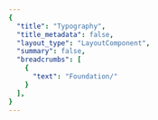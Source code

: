 ```yaml
---
{
  "title": "Typography",
  "title_metadata": false,
  "layout_type": "LayoutComponent",
  "summary": false,
  "breadcrumbs": [
    {
      "text": "Foundation/"
    }
  ],
}
---
```

<cdr-doc-tabs :labels="['Overview', 'Guidelines', 'Brand Typography']">
<template slot="Overview">
<cdr-doc-table-of-contents-shell>
  
Typography design tokens represent the fundamental decisions of Cedar’s visual language: 
- Stores font specifications using variable names, not hard-coded values such as font family name or pixel values for font size
- Specifies a hierarchical and semantically defined system

<br/>
<hr>


## Web 

### Default 

<div style="overflow: hidden; white-space: nowrap; margin: 8px 0 8px 0;  padding: 16px 0 16px 8px; background-color: #FFFFFF ;"><typography-example name="cdr-text-default-compact" /> </div>

**cdr-text-default-compact**  (_Mixin_)  <br>
Suggested usage: Use only for compact spacing with informational and supplemental body content

<table>
  <tbody>
    <tr>
      <td>cdr-text-default-compact-family </td>
      <td>Roboto, "Helvetica Neue", Helvetica,<br> Arial, sans-serif </td>
    </tr>
    <tr>
      <td>cdr-text-default-compact-style </td>
      <td>Normal </td>
    </tr>
    <tr>
      <td>cdr-text-default-compact-weight </td>
      <td>400 </td>
    </tr>
    <tr>
      <td>cdr-text-default-compact-spacing </td>
      <td>Normal </td>
    </tr>
    <tr>
      <td>cdr-text-default-compact-size </td>
      <td>14px </td>
    </tr>   
    <tr>
      <td>cdr-text-default-compact-height </td>
      <td>24px </td>
    </tr>   
  </tbody>
</table>

<br/>


<div style="overflow: hidden; white-space: nowrap; margin: 8px 0 8px 0;  padding: 16px 0 16px 8px; background-color: #FFFFFF ;"><typography-example name="cdr-text-default" /> </div>

**cdr-text-default**  (_Mixin_)  <br>
Suggested usage: Default for body content. Uses a more open line height to font size ratio

<table>
  <tbody>
    <tr>
      <td>cdr-text-default-family </td>
      <td>Roboto, "Helvetica Neue", Helvetica,<br> Arial, sans-serif </td>
    </tr>
    <tr>
      <td>cdr-text-default-style </td>
      <td>Normal </td>
    </tr>
    <tr>
      <td>cdr-text-default-weight </td>
      <td>400 </td>
    </tr>
    <tr>
      <td>cdr-text-default-spacing </td>
      <td>Normal </td>
    </tr>
    <tr>
      <td>cdr-text-default-size </td>
      <td>16px </td>
    </tr>   
    <tr>
      <td>cdr-text-default-height  </td>
      <td>26px </td>
    </tr>   
  </tbody>
</table>

<br>

### Editorial 

<div style="overflow: hidden; white-space: nowrap; margin: 0 0 8px 0; padding: 16px 0 16px 8px; background-color: #FFFFFF ;"> <typography-example name="cdr-text-editorial-compact" /> </div>

**cdr-text-editorial-compact**  (_Mixin_)  <br>
Suggested Usage: Use only for compact spacing with editorial body content

<table>
  <tbody>
    <tr>
      <td>cdr-text-editorial-compact-family </td>
      <td>Sentinel, Roboto, "Helvetica Neue", Helvetica, Arial, sans-serif </td>
    </tr>
    <tr>
      <td>cdr-text-editorial-compact-style</td>
      <td>Normal </td>
    </tr>
    <tr>
      <td>cdr-text-editorial-compact-weight</td>
      <td>400 </td>
    </tr>
    <tr>
      <td>cdr-text-editorial-compact-spacing</td>
      <td>Normal </td>
    </tr>
    <tr>
      <td>cdr-text-editorial-compact-size</td>
      <td>18px </td>
    </tr>
    <tr>
      <td>cdr-text-editorial-compact-height</td>
      <td>28px </td>
    </tr>
  </tbody>
</table>

<br>

<div style="overflow: hidden; white-space: nowrap; margin: 0 0 8px 0; padding: 16px 0 16px 8px; background-color: #FFFFFF ;"> <typography-example name="cdr-text-editorial" /> </div>

**cdr-text-editorial**  (_Mixin_)  <br>
Suggested Usage: Default for editorial long-form content. Uses a more open line height to font size ratio

<table>
  <tbody>
    <tr>
      <td>cdr-text-editorial-family </td>
      <td>Sentinel, Roboto, "Helvetica Neue", Helvetica, Arial, sans-serif </td>
    </tr>
    <tr>
      <td>cdr-text-editorial-style</td>
      <td>Normal </td>
    </tr>
    <tr>
      <td>cdr-text-editorial-weight</td>
      <td>400 </td>
    </tr>
    <tr>
      <td>cdr-text-editorial-spacing</td>
      <td>Normal </td>
    </tr>
    <tr>
      <td>cdr-text-editorial-size</td>
      <td>20px </td>
    </tr>
    <tr>
      <td>cdr-text-editorial-height</td>
      <td>32px </td>
    </tr>
  </tbody>
</table>


### Headings 

<div style="overflow: hidden; white-space: nowrap; margin: 0 0 8px 0; padding: 16px 0 16px 8px; background-color: #FFFFFF ;"> <typography-example name="cdr-text-header-1" /> </div>

**cdr-text-header-1**  (_Mixin_)  <br>

<table>
  <tbody>
    <tr>
      <td>cdr-text-header-1-family </td>
      <td>Sentinel, Roboto, "Helvetica Neue", Helvetica, Arial, sans-serif </td>
    </tr>
    <tr>
      <td>cdr-text-header-1-style</td>
      <td>Normal </td>
    </tr>
    <tr>
      <td>cdr-text-header-1-weight</td>
      <td>600 </td>
    </tr>
    <tr>
      <td>cdr-text-header-1-spacing</td>
      <td>0.2 </td>
    </tr>
    <tr>
      <td>cdr-text-header-1-size</td>
      <td>56px </td>
    </tr>
    <tr>
      <td>cdr-text-header-1-height</td>
      <td>60px </td>
    </tr>
  </tbody>
</table>

<br>

<div style="overflow: hidden; white-space: nowrap; margin: 0 0 8px 0; padding: 16px 0 16px 8px; background-color: #FFFFFF ;"> <typography-example name="cdr-text-header-2" /> </div>

**cdr-text-header-2**  (_Mixin_)  <br>

<table>
  <tbody>
    <tr>
      <td>cdr-text-header-2-family </td>
      <td>Sentinel, Roboto, "Helvetica Neue", Helvetica, Arial, sans-serif </td>
    </tr>
    <tr>
      <td>cdr-text-header-2-style</td>
      <td>Normal </td>
    </tr>
    <tr>
      <td>cdr-text-header-2-weight</td>
      <td>600 </td>
    </tr>
    <tr>
      <td>cdr-text-header-2-spacing</td>
      <td>0.2 </td>
    </tr>
    <tr>
      <td>cdr-text-header-2-size</td>
      <td>40px </td>
    </tr>
    <tr>
      <td>cdr-text-header-2-height</td>
      <td>48px </td>
    </tr>
  </tbody>
</table>

<br>

<div style="overflow: hidden; white-space: nowrap; margin: 0 0 8px 0; padding: 16px 0 16px 8px; background-color: #FFFFFF ;"> <typography-example name="cdr-text-header-3" /> </div>

**cdr-text-header-3**  (_Mixin_)  <br>

<table>
  <tbody>
    <tr>
      <td>cdr-text-header-3-family </td>
      <td>Sentinel, Roboto, "Helvetica Neue", Helvetica, Arial, sans-serif </td>
    </tr>
    <tr>
      <td>cdr-text-header-3-style</td>
      <td>Normal </td>
    </tr>
    <tr>
      <td>cdr-text-header-3-weight</td>
      <td>600 </td>
    </tr>
    <tr>
      <td>cdr-text-header-3-spacing</td>
      <td>0.2 </td>
    </tr>
    <tr>
      <td>cdr-text-header-3-size</td>
      <td>32px </td>
    </tr>
    <tr>
      <td>cdr-text-header-3-height</td>
      <td>40px </td>
    </tr>
  </tbody>
</table>

<br>

<div style="overflow: hidden; white-space: nowrap; margin: 0 0 8px 0; padding: 16px 0 16px 8px; background-color: #FFFFFF ;"> <typography-example name="cdr-text-header-4" /> </div>

**cdr-text-header-4**  (_Mixin_)  <br>

<table>
  <tbody>
    <tr>
      <td>cdr-text-header-4-family </td>
      <td>Sentinel, Roboto, "Helvetica Neue", Helvetica, Arial, sans-serif </td>
    </tr>
    <tr>
      <td>cdr-text-header-4-style</td>
      <td>Normal </td>
    </tr>
    <tr>
      <td>cdr-text-header-4-weight</td>
      <td>600 </td>
    </tr>
    <tr>
      <td>cdr-text-header-4-spacing</td>
      <td>0.2 </td>
    </tr>
    <tr>
      <td>cdr-text-header-4-size</td>
      <td>28px </td>
    </tr>
    <tr>
      <td>cdr-text-header-4-height</td>
      <td>36px </td>
    </tr>
  </tbody>
</table>

<br>

<div style="overflow: hidden; white-space: nowrap; margin: 0 0 8px 0; padding: 16px 0 16px 8px; background-color: #FFFFFF ;"> <typography-example name="cdr-text-header-5" /> </div>

**cdr-text-header-5**  (_Mixin_)  <br>

<table>
  <tbody>
    <tr>
      <td>cdr-text-header-5-family </td>
      <td>Sentinel, Roboto, "Helvetica Neue", Helvetica, Arial, sans-serif </td>
    </tr>
    <tr>
      <td>cdr-text-header-5-style</td>
      <td>Normal </td>
    </tr>
    <tr>
      <td>cdr-text-header-5-weight</td>
      <td>600 </td>
    </tr>
    <tr>
      <td>cdr-text-header-5-spacing</td>
      <td>0.2 </td>
    </tr>
    <tr>
      <td>cdr-text-header-5-size</td>
      <td>24px </td>
    </tr>
    <tr>
      <td>cdr-text-header-5-height</td>
      <td>32px </td>
    </tr>
  </tbody>
</table>

<br>

<div style="overflow: hidden; white-space: nowrap; margin: 0 0 8px 0; padding: 16px 0 16px 8px; background-color: #FFFFFF ;"> <typography-example name="cdr-text-header-6" /> </div>

**cdr-text-header-6**  (_Mixin_)  <br>

<table>
  <tbody>
    <tr>
      <td>cdr-text-header-6-family </td>
      <td>Sentinel, Roboto, "Helvetica Neue", Helvetica, Arial, sans-serif </td>
    </tr>
    <tr>
      <td>cdr-text-header-6-style</td>
      <td>Normal </td>
    </tr>
    <tr>
      <td>cdr-text-header-6-weight</td>
      <td>600 </td>
    </tr>
    <tr>
      <td>cdr-text-header-6-spacing</td>
      <td>0.2 </td>
    </tr>
    <tr>
      <td>cdr-text-header-6-size</td>
      <td>20px </td>
    </tr>
    <tr>
      <td>cdr-text-header-6-height</td>
      <td>28px </td>
    </tr>
  </tbody>
</table>

<br>

<div style="overflow: hidden; white-space: nowrap; margin: 0 0 8px 0; padding: 16px 0 16px 8px; background-color: #FFFFFF ;"> <typography-example name="cdr-text-header-7" /> </div>

**cdr-text-header-7**  (_Mixin_)  <br>

<table>
  <tbody>
    <tr>
      <td>cdr-text-header-7-family </td>
      <td>Sentinel, Roboto, "Helvetica Neue", Helvetica, Arial, sans-serif </td>
    </tr>
    <tr>
      <td>cdr-text-header-7-style</td>
      <td>Normal </td>
    </tr>
    <tr>
      <td>cdr-text-header-7-weight</td>
      <td>600 </td>
    </tr>
    <tr>
      <td>cdr-text-header-7-spacing</td>
      <td>0.2 </td>
    </tr>
    <tr>
      <td>cdr-text-header-7-size</td>
      <td>18px </td>
    </tr>
    <tr>
      <td>cdr-text-header-7-height</td>
      <td>24px </td>
    </tr>
  </tbody>
</table>

<br/>
<hr>


## Mobile

### Headings 

<div style="overflow: hidden; white-space: nowrap; font-family: Roboto; font-variant: normal; font-weight: 500; font-size: 34px; line-height: 40px; letter-spacing: normal; color: #292929; margin: 0 0 8px 0; padding: 16px 0 16px 8px; background-color: #FFFFFF ;">A different kind of company</div>

Android: Display 1 <br>
iOS: Large Title <br>
Suggested Usage: Frequently used as the largest title for phone apps and can be used for page titles for larger devices 

<table>
  <tbody>
    <tr>
      <td width=160>font-family </td>
      <td>Roboto </td>
    </tr>
    <tr>
      <td width=160>font-weight</td>
      <td>Medium </td>
    </tr>
    <tr>
      <td width=160>font-size</td>
      <td>34sp</td>
    </tr>
    <tr>
      <td width=160>font-height</td>
      <td>40sp </td>
    </tr>
  </tbody>
</table>

<br>

<div style="overflow: hidden; white-space: nowrap; font-family: Sentinel; font-variant: normal; font-weight: 600; font-size: 28px; line-height: 36px; letter-spacing: normal; color: #292929; margin: 0 0 8px 0; padding: 16px 0 16px 8px; background-color: #FFFFFF ;">A different kind of company</div>

Android and iOS: Title 1 <br>
Suggested Usage: Content titles, level 1

<table>
  <tbody>
    <tr>
      <td width=160>font-family </td>
      <td>Sentinel </td>
    </tr>
    <tr>
      <td width=160>font-weight </td>
      <td>Semi Bold </td>
    </tr>
    <tr>
      <td width=160>font-size </td>
      <td>28sp </td>
    </tr>
    <tr>
      <td width=160>line-height </td>
      <td>36sp </td>
    </tr>   
  </tbody>
</table>

<br>

<div style="overflow: hidden; white-space: nowrap; font-family: Sentinel; font-variant: normal; font-weight: 600; font-size: 26px; line-height: 32px; letter-spacing: normal; color: #292929; margin: 0 0 8px 0; padding: 16px 0 16px 8px; background-color: #FFFFFF ;">A different kind of company</div>

Android and iOS: Title 2 <br>
Suggested Usage: Content titles, product names, level 2

<table>
  <tbody>
    <tr>
      <td width=160>font-family </td>
      <td>Sentinel </td>
    </tr>
    <tr>
      <td width=160>font-weight </td>
      <td>Semi Bold </td>
    </tr>
    <tr>
      <td width=160>font-size </td>
      <td>26sp </td>
    </tr>
    <tr>
      <td width=160>line-height </td>
      <td>32sp </td>
    </tr>   
  </tbody>
</table>

<br>

<div style="overflow: hidden; white-space: nowrap; font-family: Sentinel; font-variant: normal; font-weight: 600; font-size: 21px; line-height: 28px; letter-spacing: normal; color: #292929; margin: 0 0 8px 0; padding: 16px 0 16px 8px; background-color: #FFFFFF ;">A different kind of company</div>

Android and iOS: Title 3 <br>
Suggested Usage: Content titles, product names, product prices, level 3

<table>
  <tbody>
    <tr>
      <td width=160>font-family </td>
      <td>Sentinel </td>
    </tr>
    <tr>
      <td width=160>font-weight </td>
      <td>Semi Bold </td>
    </tr>
    <tr>
      <td width=160>font-size </td>
      <td>21sp </td>
    </tr>
    <tr>
      <td width=160>line-height </td>
      <td>28sp </td>
    </tr>   
  </tbody>
</table>

<br>

<div style="overflow: hidden; white-space: nowrap; font-family: Roboto; font-variant: normal; font-weight: 500; font-size: 17px; line-height: 24px; letter-spacing: normal; color: #292929; margin: 0 0 8px 0; padding: 16px 0 16px 8px; background-color: #FFFFFF ;">A different kind of company</div>

Android and iOS: Headline  <br>
Suggested Usage: Heading primarily used with body copy, list items, table headers

<table>
  <tbody>
    <tr>
      <td width=160>font-family </td>
      <td>Roboto </td>
    </tr>
    <tr>
      <td width=160>font-weight </td>
      <td>Medium </td>
    </tr>
    <tr>
      <td width=160>font-size </td>
      <td>17sp </td>
    </tr>
    <tr>
      <td width=160>line-height </td>
      <td>24sp </td>
    </tr>   
  </tbody>
</table>

<br>

<div style="overflow: hidden; white-space: nowrap; font-family: Roboto; font-variant: normal; font-weight: 500; font-size: 15px; line-height: 20px; letter-spacing: normal; color: #292929; margin: 0 0 8px 0; padding: 16px 0 16px 8px; background-color: #FFFFFF ;">A different kind of company</div>

Android and iOS: Subhead  <br>
Suggested Usage: Subheading primarily used with body copy 

<table>
  <tbody>
    <tr>
      <td width=160>font-family </td>
      <td>Roboto </td>
    </tr>
    <tr>
      <td width=160>font-weight </td>
      <td>Medium </td>
    </tr>
    <tr>
      <td width=160>font-size </td>
      <td>15sp </td>
    </tr>
    <tr>
      <td width=160>line-height </td>
      <td>20sp </td>
    </tr>   
  </tbody>
</table>

<br>

### Body 

<div style="overflow: hidden; white-space: nowrap; font-family: Roboto; font-variant: normal; font-weight: 400; font-size: 13px; line-height: 20px; letter-spacing: normal; color: #292929; margin: 0 0 8px 0; padding: 16px 0 16px 8px; background-color: #FFFFFF ;">A different kind of company</div>

Android: Body 2  <br>
iOS: Footnote <br>
Suggested Usage: Secondary text intended for informational and supplemental body content 

<table>
  <tbody>
    <tr>
      <td width=160>font-family </td>
      <td>Roboto </td>
    </tr>
    <tr>
      <td width=160>font-weight </td>
      <td>Regular </td>
    </tr>
    <tr>
      <td width=160>font-size </td>
      <td>13sp </td>
    </tr>
    <tr>
      <td width=160>line-height </td>
      <td>20sp </td>
    </tr>   
  </tbody>
</table>

<br>

<div style="overflow: hidden; white-space: nowrap; font-family: Roboto; font-variant: normal; font-weight: 400; font-size: 15px; line-height: 20px; letter-spacing: normal; color: #292929; margin: 0 0 8px 0; padding: 16px 0 16px 8px; background-color: #FFFFFF ;">A different kind of company</div>

Android: Body 1  <br>
iOS: Body <br>
Suggested Usage: Default for body content 

<table>
  <tbody>
    <tr>
      <td width=160>font-family </td>
      <td>Roboto </td>
    </tr>
    <tr>
      <td width=160>font-weight </td>
      <td>Regular </td>
    </tr>
    <tr>
      <td width=160>font-size </td>
      <td>15sp </td>
    </tr>
    <tr>
      <td width=160>line-height </td>
      <td>20sp </td>
    </tr>   
  </tbody>
</table>

<br>

<div style="overflow: hidden; white-space: nowrap; font-family: Roboto; font-variant: normal; font-weight: 400; font-size: 11px; line-height: 16px; letter-spacing: normal; color: #292929; margin: 0 0 8px 0; padding: 16px 0 16px 8px; background-color: #FFFFFF ;">A different kind of company</div>

Android and iOS: Caption 2  <br>
Suggested Usage: Smallest text size, use sparingly or for bottom tab bar text 

<table>
  <tbody>
    <tr>
      <td width=160>font-family </td>
      <td>Roboto </td>
    </tr>
    <tr>
      <td width=160>font-weight </td>
      <td>Regular </td>
    </tr>
    <tr>
      <td width=160>font-size </td>
      <td>11sp </td>
    </tr>
    <tr>
      <td width=160>line-height </td>
      <td>16sp </td>
    </tr>   
  </tbody>
</table>

<br>

<div style="overflow: hidden; white-space: nowrap; font-family: Roboto; font-variant: normal; font-weight: 400; font-size: 12px; line-height: 20px; letter-spacing: normal; color: #292929; margin: 0 0 8px 0; padding: 16px 0 16px 8px; background-color: #FFFFFF ;">A different kind of company</div>

Android and iOS: Caption 1 <br>
Suggested Usage: Tertiary text, also intended for informational and supplemental body content. Also used for bottom action bar text for larger devices  

<table>
  <tbody>
    <tr>
      <td width=160>font-family </td>
      <td>Roboto </td>
    </tr>
    <tr>
      <td width=160>font-weight </td>
      <td>Regular </td>
    </tr>
    <tr>
      <td width=160>font-size </td>
      <td>12sp </td>
    </tr>
    <tr>
      <td width=160>line-height </td>
      <td>16sp </td>
    </tr>   
  </tbody>
</table>

<br>

### Buttons 

<div style="overflow: hidden; white-space: nowrap; font-family: Roboto; font-variant: normal; font-weight: 500; font-size: 15px; line-height: 24px; letter-spacing: normal; color: #292929; margin: 0 0 8px 0; padding: 16px 0 16px 8px; background-color: #FFFFFF ;">A different kind of company</div>

Android: Button <br>
iOS: N/A <br>
Suggested Usage: Button text has a thicker weight than body copy

<table>
  <tbody>
    <tr>
      <td width=160>font-family </td>
      <td>Roboto </td>
    </tr>
    <tr>
      <td width=160>font-weight </td>
      <td>Medium </td>
    </tr>
    <tr>
      <td width=160>font-size </td>
      <td>15sp </td>
    </tr>
    <tr>
      <td width=160>line-height </td>
      <td>24sp </td>
    </tr>   
  </tbody>
</table>

<br>

### Links 

<div style="overflow: hidden; white-space: nowrap; font-family: Roboto; font-variant: normal; font-weight: 500; font-size: 15px; line-height: 24px; letter-spacing: normal; color: #3278ae; margin: 0 0 8px 0; padding: 16px 0 16px 8px; background-color: #FFFFFF ;">A different kind of company</div>

Android: Button_accent <br>
iOS: N/A <br>
Suggested Usage: Link text has a thicker weight than body copy. Use #3278ae only on light background

<table>
  <tbody>
    <tr>
      <td width=160>font-family </td>
      <td>Roboto </td>
    </tr>
    <tr>
      <td width=160>font-weight </td>
      <td>Medium </td>
    </tr>
    <tr>
      <td width=160>font-size </td>
      <td>15sp </td>
    </tr>
    <tr>
      <td width=160>line-height </td>
      <td>24sp </td>
    </tr>    
    <tr>
      <td width=160>color </td>
      <td>#3278ae </td>
    </tr>   
  </tbody>
</table>

<br>

<div style="overflow: hidden; white-space: nowrap; font-family: Roboto; font-variant: normal; font-weight: 500; font-size: 15px; line-height: 24px; letter-spacing: normal; color: #5197cd; margin: 0 0 8px 0; padding: 16px 0 16px 8px; background-color: #292929 ;">A different kind of company</div>

Android: Button_accent  <br>
iOS: N/A <br>
Suggested Usage: Link text has a thicker weight than body copy. Use #5197cd only on dark background

<table>
  <tbody>
    <tr>
      <td width=160>font-family </td>
      <td>Roboto </td>
    </tr>
    <tr>
      <td width=160>font-weight </td>
      <td>Medium </td>
    </tr>
    <tr>
      <td width=160>font-size </td>
      <td>15sp </td>
    </tr>
    <tr>
      <td width=160>line-height </td>
      <td>24sp </td>
    </tr>    
    <tr>
      <td width=160>color </td>
      <td>#5197cd </td>
    </tr>   
  </tbody>
</table>

<br>

### Message States 

<div style="overflow: hidden; white-space: nowrap; font-family: Roboto; font-variant: normal; font-weight: 500; font-size: 15px; line-height: 20px; letter-spacing: normal; color: #c32a2e; margin: 0 0 8px 0; padding: 16px 0 16px 8px; background-color: #FFFFFF ;">A different kind of company</div>

Android: Error State <br>
iOS: N/A <br>
Suggested Usage: Only for message text with error or warning states. Use #c32a2e only on light background

<table>
  <tbody>
    <tr>
      <td width=160>font-family </td>
      <td>Roboto </td>
    </tr>
    <tr>
      <td width=160>font-weight </td>
      <td>Medium </td>
    </tr>
    <tr>
      <td width=160>font-size </td>
      <td>15sp </td>
    </tr>
    <tr>
      <td width=160>line-height </td>
      <td>20sp </td>
    </tr>    
    <tr>
      <td width=160>color </td>
      <td>#c32a2e </td>
    </tr>   
  </tbody>
</table>

<br>

<div style="overflow: hidden; white-space: nowrap; font-family: Roboto; font-variant: normal; font-weight: 500; font-size: 15px; line-height: 20px; letter-spacing: normal; color: #e86868; margin: 0 0 8px 0; padding: 16px 0 16px 8px; background-color: #292929 ;">A different kind of company</div>

Android: Error State <br>
iOS: N/A <br>
Suggested Usage: Only for message text with error or warning states. Use #e86868 only on dark background

<table>
  <tbody>
    <tr>
      <td width=160>font-family </td>
      <td>Roboto </td>
    </tr>
    <tr>
      <td width=160>font-weight </td>
      <td>Medium </td>
    </tr>
    <tr>
      <td width=160>font-size </td>
      <td>15sp </td>
    </tr>
    <tr>
      <td width=160>line-height </td>
      <td>20sp </td>
    </tr>    
    <tr>
      <td width=160>color </td>
      <td>#e86868 </td>
    </tr>   
  </tbody>
</table>


<br>
<hr/>


</cdr-doc-table-of-contents-shell>
</template>


<template slot="Guidelines">
<cdr-doc-table-of-contents-shell>

## Type Families

Cedar design system uses a limited number of tokens for typography to define core styles. By using tokens, Cedar can respond to changes in the brand identity with minimal impact to the code.

<br/>

Cedar has defined typography specifications and values based on REI's brand guidelines:
- Use these values with caution; type specifications could change
- The design systems team is tracking how options are used in components
- List of typography values are available on the [Brand Typography tab](?active-tab=brand-typography)


### Sentinel

<b>Sentinel</b> is REI’s first choice for headlines and body copy, as well as anywhere you need an editorial voice.

<br>

### Roboto

<b>Roboto</b> shines when you want a simple, straightforward typeface that doesn’t get in the way. It’s used liberally in the digital space as REI’s chosen font for informational or supplemental-level copy.

<br>

### Roboto Condensed 

<b>Roboto Condensed</b> is used in special circumstances where size constraints exist or visual differentiation is needed. Examples of its use can be found in form labels and the Call to Action text.

<br>

## Type Scale

- **Body:** Uses a more open line height to font size ratio and is best suited for long-form content 

- **Display:** Line height to font size ratio is more condensed than body type specifications and caters to an overall shorter line length. It is best used for big moments, headings, titles, or subheadings. Avoid using display sizes for long-form content

- **Utility:** Use sparingly within UI elements for Cedar components such as form labels and Call-to-Action text


<hr/>

</cdr-doc-table-of-contents-shell>
</template>


<template slot="Brand Typography">
<cdr-doc-table-of-contents-shell>

<cdr-doc-alert icon="warning"><strong>These values should not be used standalone to create custom UI.</strong></cdr-doc-alert>

Typography from REI’s brand guidelines are used throughout Cedar components and design recommendations. 

**Use these values when:**
  - Requesting an update to an existing Cedar component
  - Requesting a new token 
  - Developing a new component that will be adopted by Cedar Design System
  - Creating a custom or product-specific solution that will not be reused 

<br> 

**Don't use these values when:**
  - Creating a broad solution that can be shared across teams. Instead, develop a new component or utility
  - Wanting the benefit of dynamically-updated styles when there are changes in the brand guidelines. Instead, use tokens
  - Typography values are repeated throughout the page. Instead, request a new token

<br> 

Note that the values on this page:
  - May not have a long lifespan
  - May alter the value more frequently
  - May be used for a wide variety of purposes

<br>  

**Requesting a Token** <br>
If you have a request for a token that is missing, you can submit a request using the [Feature Request Form](https://airtable.com/shrcbq9CHthuMO7AC), or ask in the [#cedar-user-support](https://rei.slack.com/messages/CA58YCGN4) Slack channel. View requirements in the <cdr-link :href="$withBase('/foundation/tokens/?active-link=adding-tokens-to-the-repository')">Adding Tokens to the Repository</cdr-link> section on the Tokens article.   

**Developing or Updating Cedar Components** <br>
The Cedar team welcomes contributions from the digital community at REI. If you are interested in contributing design or code, please reach out at in Slack at [#cedar-user-support](https://rei.slack.com/messages/CA58YCGN4), email [cedar@rei.com](mailto:cedar@rei.com), or talk to your manager.


<br>
<hr>

The type scale powers all the typography within Cedar components. These preset values are the best way to reinforce visual hierarchy and consistency across pages. 

## Body 
Uses a more open line height to font size ratio:
- Best suited for long-form content
- Specifications are available for default (Roboto or sans type styles) and editorial (Sentinel or serif type styles)

<br>

### Default 

<div style="overflow: hidden; white-space: nowrap; font-family: Roboto; font-variant: normal; font-weight: 400; font-size: 14px; line-height: 24px; letter-spacing: normal; color: #292929; background-color: #FFFFFF; margin: 0; padding: 16px 0 16px 8px;">A different kind of company</div>
<table>
  <tbody>
    <tr>
      <td width=192>
        font-family: Roboto <br>
        font-weight: 400 <br>
        font-size: 14 <br>
        line-height: 24  
      </td>
      <td width=400>
        <b>Tokens:</b><br>
        cdr-text-default-compact <br>
        <br>
        <br>
      </td>
    </tr>
  </tbody>
</table>

<br>

<div style="overflow: hidden; white-space: nowrap; font-family: Roboto; font-variant: normal; font-weight: 400; font-size: 16px; line-height: 26px; letter-spacing: normal; color: #292929; background-color: #FFFFFF; margin: 0; padding: 16px 0 16px 8px;">A different kind of company</div>
<table>
  <tbody>
    <tr>
      <td width=192>
        font-family: Roboto <br>
        font-weight: 400 <br>
        font-size: 16 <br>
        line-height: 26  
      </td>
      <td width=400>
        <b>Tokens:</b><br>
        cdr-text-default  <br>
        <br>
        <br>
      </td>
    </tr>
  </tbody>
</table>

<br>

<div style="overflow: hidden; white-space: nowrap; font-family: Roboto; font-variant: normal; font-weight: 400; font-size: 18px; line-height: 28px; letter-spacing: normal; color: #292929; background-color: #FFFFFF; margin: 0; padding: 16px 0 16px 8px;">A different kind of company</div>
<table>
  <tbody>
    <tr>
      <td width=192>
        font-family: Roboto <br>
        font-weight: 400 <br>
        font-size: 18 <br>
        line-height: 28  
      </td>
      <td width=400>
        <b>Tokens:</b><br>
        N/A<br>
        <br>
        <br>
      </td>
    </tr>
  </tbody>
</table>

<br>

<div style="overflow: hidden; white-space: nowrap; font-family: Roboto; font-variant: normal; font-weight: 400; font-size: 20px; line-height: 32px; letter-spacing: normal; color: #292929; background-color: #FFFFFF; margin: 0; padding: 16px 0 16px 8px;">A different kind of company</div>
<table>
  <tbody>
    <tr>
      <td width=192>
        font-family: Roboto <br>
        font-weight: 400 <br>
        font-size: 20 <br>
        line-height: 32  
      </td>
      <td width=400>
        <b>Tokens:</b><br>
        N/A<br>
        <br>
        <br>
      </td>
    </tr>
  </tbody>
</table>

<br>

### Editorial 

<div style="overflow: hidden; white-space: nowrap; font-family: Sentinel; font-variant: normal; font-weight: 400; font-size: 16px; line-height: 26px; letter-spacing: normal; color: #292929; background-color: #FFFFFF; margin: 0 0 2px 0; padding: 16px 0 16px 8px;">A different kind of company</div>
<table>
  <tbody>
    <tr>
      <td width=192>
        font-family: Sentinel <br>
        font-weight: 400 <br>
        font-size: 16 <br>
        line-height: 26  
      </td>
      <td width=400>
        <b>Tokens:</b><br>
        N/A<br>
        <br>
        <br>
      </td>
    </tr>
  </tbody>
</table>

<br>

<div style="overflow: hidden; white-space: nowrap; font-family: Sentinel; font-variant: normal; font-weight: 400; font-size: 18px; line-height: 28px; letter-spacing: normal; color: #292929; background-color: #FFFFFF; margin: 0; padding: 16px 0 16px 8px;">A different kind of company</div>
<table>
  <tbody>
    <tr>
      <td width=192>
        font-family: Sentinel <br>
        font-weight: 400 <br>
        font-size: 18 <br>
        line-height: 28  
      </td>
      <td width=400>
        <b>Tokens:</b><br>
        cdr-text-editorial-compact<br>
        <br>
        <br>
      </td>
    </tr>
  </tbody>
</table>

<br>

<div style="overflow: hidden; white-space: nowrap; font-family: Sentinel; font-variant: normal; font-weight: 400; font-size: 20px; line-height: 32px; letter-spacing: normal; color: #292929; background-color: #FFFFFF; margin: 0; padding: 16px 0 16px 8px;">A different kind of company</div>
<table>
  <tbody>
    <tr>
      <td width=192>
        font-family: Sentinel <br>
        font-weight: 400 <br>
        font-size: 20 <br>
        line-height: 32  
      </td>
      <td width=400>
        <b>Tokens:</b><br>
        cdr-text-editorial<br>
        <br>
        <br>
      </td>
    </tr>
  </tbody>
</table>

<br>

<div style="overflow: hidden; white-space: nowrap; font-family: Sentinel; font-variant: normal; font-weight: 400; font-size: 24px; line-height: 36px; letter-spacing: normal; color: #292929; background-color: #FFFFFF; margin: 0; padding: 16px 0 16px 8px;">A different kind of company</div>
<table>
  <tbody>
    <tr>
      <td width=192>
        font-family: Sentinel <br>
        font-weight: 400 <br>
        font-size: 24 <br>
        line-height: 36  
      </td>
      <td width=400>
        <b>Tokens:</b><br>
        N/A<br>
        <br>
        <br>
      </td>
    </tr>
  </tbody>
</table>

<br>
<hr />

## Display
Line height to font size ratio is more condensed than body type specifications and caters catered to an overall shorter line length:
- Best used for big moments, headings, titles, or subheadings
- Specifications are available for default (Roboto or sans type styles) and editorial (Sentinel or serif type styles)
- Avoid using display sizes for long-form content

### Default 

<div style="overflow: hidden; white-space: nowrap; font-family: Roboto; font-variant: normal; font-weight: 400; font-size: 12px; line-height: 16px; letter-spacing: normal; color: #292929; background-color: #FFFFFF; margin: 0; padding: 16px 0 16px 8px;">A different kind of company</div>
<table>
  <tbody>
    <tr>
      <td width=192>
        font-family: Roboto <br>
        font-weight: 400 <br>
        font-size: 12 <br>
        line-height: 16  
      </td>
      <td width=400>
        <b>Tokens:</b><br>
        N/A<br>
        <br>
        <br>
      </td>
    </tr>
  </tbody>
</table>

<br>

<div style="overflow: hidden; white-space: nowrap; font-family: Roboto; font-variant: normal; font-weight: 400; font-size: 14px; line-height: 20px; letter-spacing: normal; color: #292929; background-color: #FFFFFF; margin: 0; padding: 16px 0 16px 8px;">A different kind of company</div>
<table>
  <tbody>
    <tr>
      <td width=192>
        font-family: Roboto <br>
        font-weight: 400 <br>
        font-size: 14 <br>
        line-height: 20  
      </td>
      <td width=400>
        <b>Tokens:</b><br>
        N/A<br>
        <br>
        <br>
      </td>
    </tr>
  </tbody>
</table>

<br>

<div style="overflow: hidden; white-space: nowrap; font-family: Roboto; font-variant: normal; font-weight: 400; font-size: 16px; line-height: 24px; letter-spacing: normal; color: #292929; background-color: #FFFFFF; margin: 0; padding: 16px 0 16px 8px;">A different kind of company</div>
<table>
  <tbody>
    <tr>
      <td width=192>
        font-family: Roboto <br>
        font-weight: 400 <br>
        font-size: 16 <br>
        line-height: 24  
      </td>
      <td width=400>
        <b>Tokens:</b><br>
        N/A<br>
        <br>
        <br>
      </td>
    </tr>
  </tbody>
</table>

<br>

<div style="overflow: hidden; white-space: nowrap; font-family: Roboto; font-variant: normal; font-weight: 400; font-size: 18px; line-height: 24px; letter-spacing: normal; color: #292929; background-color: #FFFFFF; margin: 0; padding: 16px 0 16px 8px;">A different kind of company</div>
<table>
  <tbody>
    <tr>
      <td width=192>
        font-family: Roboto <br>
        font-weight: 400 <br>
        font-size: 18 <br>
        line-height: 24  
      </td>
      <td width=400>
        <b>Tokens:</b><br>
        N/A<br>
        <br>
        <br>
      </td>
    </tr>
  </tbody>
</table>

<br>

<div style="overflow: hidden; white-space: nowrap; font-family: Roboto; font-variant: normal; font-weight: 400; font-size: 20px; line-height: 28px; letter-spacing: normal; color: #292929; background-color: #FFFFFF; margin: 0; padding: 16px 0 16px 8px;">A different kind of company</div>
<table>
  <tbody>
    <tr>
      <td width=192>
        font-family: Roboto <br>
        font-weight: 400 <br>
        font-size: 20 <br>
        line-height: 28  
      </td>
      <td width=400>
        <b>Tokens:</b><br>
        N/A<br>
        <br>
        <br>
      </td>
    </tr>
  </tbody>
</table>

<br>

<div style="overflow: hidden; white-space: nowrap; font-family: Roboto; font-variant: normal; font-weight: 400; font-size: 24px; line-height: 32px; letter-spacing: normal; color: #292929; background-color: #FFFFFF; margin: 0; padding: 16px 0 16px 8px;">A different kind of company</div>
<table>
  <tbody>
    <tr>
      <td width=192>
        font-family: Roboto <br>
        font-weight: 400 <br>
        font-size: 24 <br>
        line-height: 32  
      </td>
      <td width=400>
        <b>Tokens:</b><br>
        N/A<br>
        <br>
        <br>
      </td>
    </tr>
  </tbody>
</table>

<br>

<div style="overflow: hidden; white-space: nowrap; font-family: Roboto; font-variant: normal; font-weight: 400; font-size: 28px; line-height: 36px; letter-spacing: normal; color: #292929; background-color: #FFFFFF; margin: 0; padding: 16px 0 16px 8px;">A different kind of company</div>
<table>
  <tbody>
    <tr>
      <td width=192>
        font-family: Roboto <br>
        font-weight: 400 <br>
        font-size: 28 <br>
        line-height: 36  
      </td>
      <td width=400>
        <b>Tokens:</b><br>
        N/A<br>
        <br>
        <br>
      </td>
    </tr>
  </tbody>
</table>

<br>

### Editorial 

<div style="overflow: hidden; white-space: nowrap; font-family: Sentinel; font-variant: normal; font-weight: 600; font-size: 14px; line-height: 20px; letter-spacing: 0.2; color: #292929; background-color: #FFFFFF; margin: 0;padding: 16px 0 16px 8px;">A different kind of company</div>
<table>
  <tbody>
    <tr>
      <td width=192>
        font-family: Sentinel<br>
        font-weight: 600 <br>
        font-size: 14 <br>
        line-height: 20  
      </td>
      <td width=400>
        <b>Tokens:</b><br>
        N/A<br>
        <br>
        <br>
      </td>
    </tr>
  </tbody>
</table>

<br>

<div style="overflow: hidden; white-space: nowrap; font-family: Sentinel; font-variant: normal; font-weight: 600; font-size: 16px; line-height: 24px; letter-spacing: 0.2; color: #292929; background-color: #FFFFFF; margin: 0; padding: 16px 0 16px 8px;">A different kind of company</div>
<table>
  <tbody>
    <tr>
      <td width=192>
        font-family: Sentinel<br>
        font-weight: 600 <br>
        font-size: 16 <br>
        line-height: 24  
      </td>
      <td width=400>
        <b>Tokens:</b><br>
        N/A<br>
        <br>
        <br>
      </td>
    </tr>
  </tbody>
</table>

<br>

<div style="overflow: hidden; white-space: nowrap; font-family: Sentinel; font-variant: normal; font-weight: 600; font-size: 18px; line-height: 24px; letter-spacing: 0.2; color: #292929; background-color: #FFFFFF; background-color: #FFFFFF; margin: 0; padding: 16px 0 16px 8px;">A different kind of company</div>
<table>
  <tbody>
    <tr>
      <td width=192>
        font-family: Sentinel<br>
        font-weight: 600 <br>
        font-size: 18 <br>
        line-height: 24  
      </td>
      <td width=400>
        <b>Tokens:</b><br>
        cdr-text-header-7<br>
        <br>
        <br>
      </td>
    </tr>
  </tbody>
</table>

<br>

<div style="overflow: hidden; white-space: nowrap; font-family: Sentinel; font-variant: normal; font-weight: 600; font-size: 20px; line-height: 28px; letter-spacing: 0.2; color: #292929; background-color: #FFFFFF; margin: 0; padding: 16px 0 16px 8px;">A different kind of company</div>
<table>
  <tbody>
    <tr>
      <td width=192>
        font-family: Sentinel<br>
        font-weight: 600 <br>
        font-size: 20 <br>
        line-height: 28  
      </td>
      <td width=400>
        <b>Tokens:</b><br>
        cdr-text-header-6<br>
        <br>
        <br>
      </td>
    </tr>
  </tbody>
</table>

<br>

<div style="overflow: hidden; white-space: nowrap; font-family: Sentinel; font-variant: normal; font-weight: 600; font-size: 24px; line-height: 32px; letter-spacing: 0.2; color: #292929; background-color: #FFFFFF; margin: 0; padding: 16px 0 16px 8px;">A different kind of company</div>
<table>
  <tbody>
    <tr>
      <td width=192>
        font-family: Sentinel<br>
        font-weight: 600 <br>
        font-size: 24 <br>
        line-height: 32  
      </td>
      <td width=400>
        <b>Tokens:</b><br>
        cdr-text-header-5<br>
        <br>
        <br>
      </td>
    </tr>
  </tbody>
</table>

<br>

<div style="overflow: hidden; white-space: nowrap; font-family: Sentinel; font-variant: normal; font-weight: 600; font-size: 28px; line-height: 36px; letter-spacing: 0.2; color: #292929; background-color: #FFFFFF; margin: 0; padding: 16px 0 16px 8px;">A different kind of company</div>
<table>
  <tbody>
    <tr>
      <td width=192>
        font-family: Sentinel<br>
        font-weight: 600 <br>
        font-size: 28 <br>
        line-height: 36  
      </td>
      <td width=400>
        <b>Tokens:</b><br>
        cdr-text-header-4<br>
        <br>
        <br>
      </td>
    </tr>
  </tbody>
</table>

<br>

<div style="overflow: hidden; white-space: nowrap; font-family: Sentinel; font-variant: normal; font-weight: 600; font-size: 32px; line-height: 40px; letter-spacing: 0.2; color: #292929; background-color: #FFFFFF; margin: 0; padding: 16px 0 16px 8px;">A different kind of company</div>
<table>
  <tbody>
    <tr>
      <td width=192>
        font-family: Sentinel<br>
        font-weight: 600 <br>
        font-size: 32 <br>
        line-height: 40  
      </td>
      <td width=400>
        <b>Tokens:</b><br>
        cdr-text-header-3<br>
        <br>
        <br>
      </td>
    </tr>
  </tbody>
</table>

<br>

<div style="overflow: hidden; white-space: nowrap; font-family: Sentinel; font-variant: normal; font-weight: 600; font-size: 40px; line-height: 48px; letter-spacing: 0.2; color: #292929; background-color: #FFFFFF; margin: 0; padding: 16px 0 16px 8px;">A different kind of company</div>
<table>
  <tbody>
    <tr>
      <td width=192>
        font-family: Sentinel<br>
        font-weight: 600 <br>
        font-size: 40 <br>
        line-height: 48  
      </td>
      <td width=400>
        <b>Tokens:</b><br>
        cdr-text-header-2<br>
        <br>
        <br>
      </td>
    </tr>
  </tbody>
</table>

<br>

<div style="overflow: hidden; white-space: nowrap; font-family: Sentinel; font-variant: normal; font-weight: 600; font-size: 56px; line-height: 60px; letter-spacing: 0.2; color: #292929; background-color: #FFFFFF; margin: 0; padding: 16px 0 16px 8px;">A different kind of company</div>
<table>
  <tbody>
    <tr>
      <td width=192>
        font-family: Sentinel<br>
        font-weight: 600 <br>
        font-size: 56 <br>
        line-height: 60  
      </td>
      <td width=400>
        <b>Tokens:</b><br>
        cdr-text-header-1<br>
        <br>
        <br>
      </td>
    </tr>
  </tbody>
</table>

<br>

<div style="overflow: hidden; white-space: nowrap; font-family: Sentinel; font-variant: normal; font-weight: 600; font-size: 76px; line-height: 84px; letter-spacing: 0.2; color: #292929; background-color: #FFFFFF; margin: 0; padding: 16px 0 16px 8px;">A different kind of company</div>
<table>
  <tbody>
    <tr>
      <td width=192>
        font-family: Sentinel<br>
        font-weight: 600 <br>
        font-size: 76 <br>
        line-height: 84  
      </td>
      <td width=400>
        <b>Tokens:</b><br>
        N/A<br>
        <br>
        <br>
      </td>
    </tr>
  </tbody>
</table>

<br>

<div style="overflow: hidden; white-space: nowrap; font-family: Sentinel; font-variant: normal; font-weight: 600; font-size: 96px; line-height: 104px; letter-spacing: 0.2; color: #292929; background-color: #FFFFFF; margin: 0; padding: 16px 0 16px 8px;">A different kind of company</div>
<table>
  <tbody>
    <tr>
      <td width=192>
        font-family: Sentinel<br>
        font-weight: 600 <br>
        font-size: 96 <br>
        line-height: 104  
      </td>
      <td width=400>
        <b>Tokens:</b><br>
        N/A<br>
        <br>
        <br>
      </td>
    </tr>
  </tbody>
</table>

<br>

<hr />

## Utility
Used sparingly within UI elements, currently used by Cedar components for:
- Form labels
- Call-to-Action text

<div style="overflow: hidden; white-space: nowrap; font-family: Roboto Condensed; font-variant: normal; font-weight: 400; font-size: 12px; line-height: 16px; letter-spacing: normal; color: #292929; background-color: #FFFFFF; margin: 0; padding: 16px 0 16px 8px;">A different kind of company</div>
<table>
  <tbody>
    <tr>
      <td width=264>
        font-family: Roboto Condensed<br>
        font-weight: 400 <br>
        font-size: 12 <br>
        line-height: 16  
      </td>
      <td width=328>
        <b>Tokens:</b><br>
        N/A<br>
        <br>
        <br>
      </td>
    </tr>
  </tbody>
</table>

<br>

<div style="overflow: hidden; white-space: nowrap; font-family: Roboto Condensed; font-variant: normal; font-weight: 400; font-size: 14px; line-height: 20px; letter-spacing: normal; color: #292929; background-color: #FFFFFF; margin: 0; padding: 16px 0 16px 8px;">A different kind of company</div>
<table>
  <tbody>
    <tr>
      <td width=264>
        font-family: Roboto Condensed<br>
        font-weight: 400 <br>
        font-size: 14 <br>
        line-height: 20  
      </td>
      <td width=328>
        <b>Tokens:</b><br>
        N/A<br>
        <br>
        <br>
      </td>
    </tr>
  </tbody>
</table>

<br>

<div style="overflow: hidden; white-space: nowrap; font-family: Roboto Condensed; font-variant: normal; font-weight: 400; font-size: 16px; line-height: 24px; letter-spacing: normal; color: #292929; background-color: #FFFFFF; margin: 0; padding: 16px 0 16px 8px;">A different kind of company</div>
<table>
  <tbody>
    <tr>
      <td width=264>
        font-family: Roboto Condensed<br>
        font-weight: 400 <br>
        font-size: 16 <br>
        line-height: 24  
      </td>
      <td width=328>
        <b>Tokens:</b><br>
        N/A<br>
        <br>
        <br>
      </td>
    </tr>
  </tbody>
</table>

<br>

<div style="overflow: hidden; white-space: nowrap; font-family: Roboto Condensed; font-variant: normal; font-weight: 400; font-size: 18px; line-height: 24px; letter-spacing: normal; color: #292929; background-color: #FFFFFF; margin: 0; padding: 16px 0 16px 8px;">A different kind of company</div>
<table>
  <tbody>
    <tr>
      <td width=264>
        font-family: Roboto Condensed<br>
        font-weight: 400 <br>
        font-size: 18 <br>
        line-height: 24  
      </td>
      <td width=328>
        <b>Tokens:</b><br>
        N/A<br>
       <br>
       <br>
      </td>
    </tr>
  </tbody>
</table>

<br>

<div style="overflow: hidden; white-space: nowrap; font-family: Roboto Condensed; font-variant: normal; font-weight: 400; font-size: 20px; line-height: 28px; letter-spacing: normal; color: #292929; background-color: #FFFFFF; margin: 0; padding: 16px 0 16px 8px;">A different kind of company</div>
<table>
  <tbody>
    <tr>
      <td width=264>
        font-family: Roboto Condensed<br>
        font-weight: 400 <br>
        font-size: 20 <br>
        line-height: 28  
      </td>
      <td width=328>
        <b>Tokens:</b><br>
        N/A<br>
        <br>
        <br>
      </td>
    </tr>
  </tbody>
</table>

<br>

<div style="overflow: hidden; white-space: nowrap; font-family: Roboto Condensed; font-variant: normal; font-weight: 400; font-size: 24px; line-height: 32px; letter-spacing: normal; color: #292929; background-color: #FFFFFF; margin: 0; padding: 16px 0 16px 8px;">A different kind of company</div>
<table>
  <tbody>
    <tr>
      <td width=264>
        font-family: Roboto Condensed<br>
        font-weight: 400 <br>
        font-size: 24 <br>
        line-height: 32  
      </td>
      <td width=328>
        <b>Tokens:</b><br>
        N/A<br>
        <br>
        <br>
      </td>
    </tr>
  </tbody>
</table>

<br>

<div style="overflow: hidden; white-space: nowrap; font-family: Roboto Condensed; font-variant: normal; font-weight: 400; font-size: 28px; line-height: 36px; letter-spacing: normal; color: #292929; background-color: #FFFFFF; margin: 0; padding: 16px 0 16px 8px;">A different kind of company</div>
<table>
  <tbody>
    <tr>
      <td width=264>
        font-family: Roboto Condensed<br>
        font-weight: 400 <br>
        font-size: 28 <br>
        line-height: 36  
      </td>
      <td width=328>
        <b>Tokens:</b><br>
        N/A<br>
       <br>
       <br>
      </td>
    </tr>
  </tbody>
</table>

<br>

<hr />

</cdr-doc-table-of-contents-shell>
</template>
</cdr-doc-tabs>
